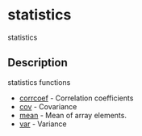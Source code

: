 

# statistics

statistics

## Description
statistics functions


* [corrcoef](corrcoef.md) - Correlation coefficients
* [cov](cov.md) - Covariance
* [mean](mean.md) - Mean of array elements.
* [var](var.md) - Variance



